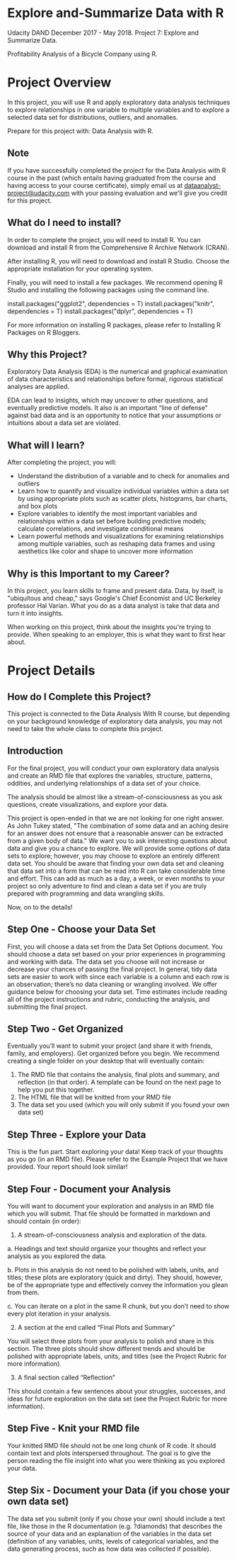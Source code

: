 # Explore and-Summarize Data with R
Udacity DAND December 2017 - May 2018. Project 7: Explore and Summarize Data.

Profitability Analysis of a Bicycle Company using R.

# Project Overview 
In this project, you will use R and apply exploratory data analysis techniques to explore relationships in one variable to multiple variables and to explore a selected data set for distributions, outliers, and anomalies.

Prepare for this project with: Data Analysis with R.

## Note
If you have successfully completed the project for the Data Analysis with R course in the past (which entails having graduated from the course and having access to your course certificate), simply email us at dataanalyst-project@udacity.com with your passing evaluation and we'll give you credit for this project.

## What do I need to install?
In order to complete the project, you will need to install R. You can download and install R from the Comprehensive R Archive Network (CRAN).

After installing R, you will need to download and install R Studio. Choose the appropriate installation for your operating system.

Finally, you will need to install a few packages. We recommend opening R Studio and installing the following packages using the command line.


install.packages("ggplot2", dependencies = T) 
install.packages("knitr", dependencies = T)
install.packages("dplyr", dependencies = T)

For more information on installing R packages, please refer to Installing R Packages on R Bloggers.

## Why this Project?
Exploratory Data Analysis (EDA) is the numerical and graphical examination of data characteristics and relationships before formal, rigorous statistical analyses are applied.

EDA can lead to insights, which may uncover to other questions, and eventually predictive models. It also is an important “line of defense” against bad data and is an opportunity to notice that your assumptions or intuitions about a data set are violated.

## What will I learn?
After completing the project, you will:

- Understand the distribution of a variable and to check for anomalies and outliers
- Learn how to quantify and visualize individual variables within a data set by using appropriate plots such as scatter plots, histograms, bar charts, and box plots
- Explore variables to identify the most important variables and relationships within a data set before building predictive models; calculate correlations, and investigate conditional means
- Learn powerful methods and visualizations for examining relationships among multiple variables, such as reshaping data frames and using aesthetics like color and shape to uncover more information

## Why is this Important to my Career?
In this project, you learn skills to frame and present data. Data, by itself, is "ubiquitous and cheap," says Google's Chief Economist and UC Berkeley professor Hal Varian. What you do as a data analyst is take that data and turn it into insights.

When working on this project, think about the insights you're trying to provide. When speaking to an employer, this is what they want to first hear about.

# Project Details
## How do I Complete this Project?
This project is connected to the Data Analysis With R course, but depending on your background knowledge of exploratory data analysis, you may not need to take the whole class to complete this project.

## Introduction
For the final project, you will conduct your own exploratory data analysis and create an RMD file that explores the variables, structure, patterns, oddities, and underlying relationships of a data set of your choice.

The analysis should be almost like a stream-of-consciousness as you ask questions, create visualizations, and explore your data.

This project is open-ended in that we are not looking for one right answer. As John Tukey stated, "The combination of some data and an aching desire for an answer does not ensure that a reasonable answer can be extracted from a given body of data." We want you to ask interesting questions about data and give you a chance to explore. We will provide some options of data sets to explore; however, you may choose to explore an entirely different data set. You should be aware that finding your own data set and cleaning that data set into a form that can be read into R can take considerable time and effort. This can add as much as a day, a week, or even months to your project so only adventure to find and clean a data set if you are truly prepared with programming and data wrangling skills.

Now, on to the details!

## Step One - Choose your Data Set
First, you will choose a data set from the Data Set Options document. You should choose a data set based on your prior experiences in programming and working with data. The data set you choose will not increase or decrease your chances of passing the final project. In general, tidy data sets are easier to work with since each variable is a column and each row is an observation; there’s no data cleaning or wrangling involved. We offer guidance below for choosing your data set. Time estimates include reading all of the project instructions and rubric, conducting the analysis, and submitting the final project.

## Step Two - Get Organized
Eventually you’ll want to submit your project (and share it with friends, family, and employers). Get organized before you begin. We recommend creating a single folder on your desktop that will eventually contain:

1. The RMD file that contains the analysis, final plots and summary, and reflection (in that order). A template can be found on the next page to help you put this together.
2. The HTML file that will be knitted from your RMD file
3. The data set you used (which you will only submit if you found your own data set)

## Step Three - Explore your Data
This is the fun part. Start exploring your data! Keep track of your thoughts as you go (in an RMD file). Please refer to the Example Project that we have provided. Your report should look similar!

## Step Four - Document your Analysis
You will want to document your exploration and analysis in an RMD file which you will submit. That file should be formatted in markdown and should contain (in order):

1. A stream-of-consciousness analysis and exploration of the data.

a. Headings and text should organize your thoughts and reflect your analysis as you explored the data.

b. Plots in this analysis do not need to be polished with labels, units, and titles; these plots are exploratory (quick and dirty). They should, however, be of the appropriate type and effectively convey the information you glean from them.

c. You can iterate on a plot in the same R chunk, but you don’t need to show every plot iteration in your analysis.

2. A section at the end called “Final Plots and Summary”

You will select three plots from your analysis to polish and share in this section. The three plots should show different trends and should be polished with appropriate labels, units, and titles (see the Project Rubric for more information).

3. A final section called “Reflection”

This should contain a few sentences about your struggles, successes, and ideas for future exploration on the data set (see the Project Rubric for more information).

## Step Five - Knit your RMD file
Your knitted RMD file should not be one long chunk of R code. It should contain text and plots interspersed throughout. The goal is to give the person reading the file insight into what you were thinking as you explored your data.

## Step Six - Document your Data (if you chose your own data set)
The data set you submit (only if you chose your own) should include a text file, like those in the R documentation (e.g. ?diamonds) that describes the source of your data and an explanation of the variables in the data set (definition of any variables, units, levels of categorical variables, and the data generating process, such as how data was collected if possible).

